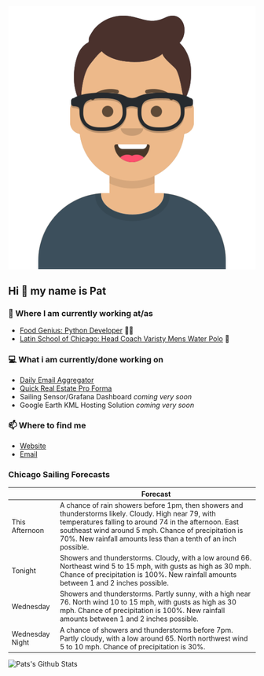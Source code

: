 [![Social banner for p-j-falconer](https://raw.githubusercontent.com/P-J-FALCONER/P-J-FALCONER/master/assets/avataaars.svg)](https://patfalconer.com/)
## Hi :wave: my name is Pat

### 💼 Where I am currently working at/as
- [Food Genius: Python Developer](https://getfoodgenius.com/) 🍔🐍
- [Latin School of Chicago: Head Coach Varisty Mens Water Polo](https://www.latinschool.org/) 🤽


### 💻 What i am currently/done working on
 - [Daily Email Aggregator](https://github.com/P-J-FALCONER/dott_daily_mail)
 - [Quick Real Estate Pro Forma](https://github.com/P-J-FALCONER/henry)
 - Sailing Sensor/Grafana Dashboard *coming very soon*
 - Google Earth KML Hosting Solution *coming very soon*

### 📫 Where to find me
 - [Website](https://patfalconer.com/)
 - [Email](mailto:patrick.j.falconer@gmail.com)


### Chicago Sailing Forecasts
|   | Forecast  |
|---|---|
| This Afternoon | A chance of rain showers before 1pm, then showers and thunderstorms likely. Cloudy. High near 79, with temperatures falling to around 74 in the afternoon. East southeast wind around 5 mph. Chance of precipitation is 70%. New rainfall amounts less than a tenth of an inch possible. |
| Tonight | Showers and thunderstorms. Cloudy, with a low around 66. Northeast wind 5 to 15 mph, with gusts as high as 30 mph. Chance of precipitation is 100%. New rainfall amounts between 1 and 2 inches possible. |
| Wednesday | Showers and thunderstorms. Partly sunny, with a high near 76. North wind 10 to 15 mph, with gusts as high as 30 mph. Chance of precipitation is 100%. New rainfall amounts between 1 and 2 inches possible. |
| Wednesday Night | A chance of showers and thunderstorms before 7pm. Partly cloudy, with a low around 65. North northwest wind 5 to 10 mph. Chance of precipitation is 30%. |

![Pats's Github Stats](https://github-readme-stats.vercel.app/api?username=p-j-falconer&show_icons=true&theme=radical)
